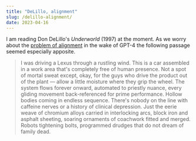 ```yaml
---
title: "DeLillo, alignment"
slug: /delillo-alignment/
date: 2023-04-16
---
```


I am reading Don DeLillo's _Underworld_ (1997) at the moment. As we worry about the [problem of alignment](https://en.wikipedia.org/wiki/AI_alignment) in the wake of GPT-4 the following passage seemed especially apposite.

> I was driving a Lexus through a rustling wind. This is a car assembled in a work area that's completely free of human presence. Not a spot of mortal sweat except, okay, for the guys who drive the product out of the plant &mdash; allow a little moisture where they grip the wheel. The system flows forever onward, automated to priestly nuance, every gliding movement back-referenced for prime performance. Hollow bodies coming in endless sequence. There's nobody on the line with caffeine nerves or a history of clinical depression. Just the eerie weave of chromium alloys carried in interlocking arcs, block iron and asphalt sheeting, soaring ornaments of coachwork fitted and merged. Robots tightening bolts, programmed drudges that do not dream of family dead.
